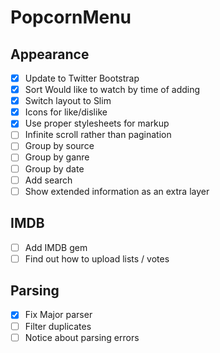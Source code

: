 # PopcornMenu

## Appearance
- [x] Update to Twitter Bootstrap
- [x] Sort Would like to watch by time of adding
- [x] Switch layout to Slim
- [x] Icons for like/dislike
- [x] Use proper stylesheets for markup
- [ ] Infinite scroll rather than pagination
- [ ] Group by source
- [ ] Group by ganre
- [ ] Group by date
- [ ] Add search
- [ ] Show extended information as an extra layer

## IMDB
- [ ] Add IMDB gem
- [ ] Find out how to upload lists / votes

## Parsing
- [x] Fix Major parser
- [ ] Filter duplicates
- [ ] Notice about parsing errors